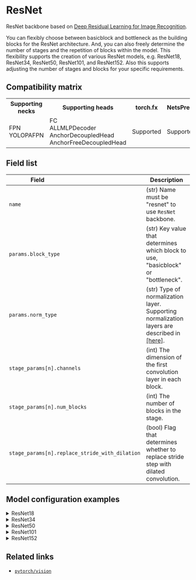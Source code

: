 # ResNet

ResNet backbone based on [Deep Residual Learning for Image Recognition](https://openaccess.thecvf.com/content_cvpr_2016/papers/He_Deep_Residual_Learning_CVPR_2016_paper.pdf).

You can flexibly choose between basicblock and bottleneck as the building blocks for the ResNet architecture. And, you can also freely determine the number of stages and the repetition of blocks within the model. This flexibility supports the creation of various ResNet models, e.g. ResNet18, ResNet34, ResNet50, ResNet101, and ResNet152. Also this supports adjusting the number of stages and blocks for your specific requirements.

## Compatibility matrix

<table>
  <tr>
    <th>Supporting necks</th>
    <th>Supporting heads</th>
    <th>torch.fx</th>
    <th>NetsPresso</th>
  </tr>
  <tr>
    <td>
      FPN<br />
      YOLOPAFPN
    </td>
    <td>
      FC<br />
      ALLMLPDecoder<br />
      AnchorDecoupledHead<br />
      AnchorFreeDecoupledHead
    </td>
    <td>Supported</td>
    <td>Supported</td>
  </tr>
</table>

## Field list

| Field <img width=200/> | Description |
|---|---|
| `name` | (str) Name must be "resnet" to use `ResNet` backbone. |
| `params.block_type` | (str) Key value that determines which block to use, "basicblock" or "bottleneck". |
| `params.norm_type` | (str) Type of normalization layer. Supporting normalization layers are described in [[here]](../layers/normalizations.md). |
| `stage_params[n].channels` | (int) The dimension of the first convolution layer in each block. |
| `stage_params[n].num_blocks` | (int) The number of blocks in the stage. |
| `stage_params[n].replace_stride_with_dilation` | (bool) Flag that determines whether to replace stride step with dilated convolution. |

## Model configuration examples

<details>
  <summary>ResNet18</summary>
  
  ```yaml
  model:
    architecture:
      backbone:
        name: resnet
        params:
          block: basicblock
          norm_layer: batch_norm
          groups: 1
          width_per_group: 64
          zero_init_residual: False
          expansion: ~
        stage_params:
          - 
            channels: 64
            layers: 2
          - 
            channels: 128
            layers: 2
            replace_stride_with_dilation: False
          - 
            channels: 256
            layers: 2
            replace_stride_with_dilation: False
          - 
            plane: 512
            layers: 2
            replace_stride_with_dilation: False
  ```
</details>

<details>
  <summary>ResNet34</summary>
  
  ```yaml
  model:
    architecture:
      backbone:
        name: resnet
        params:
          block: basicblock
          norm_layer: batch_norm
          groups: 1
          width_per_group: 64
          zero_init_residual: False
          expansion: ~
        stage_params:
          - 
            plane: 64
            layers: 3
          - 
            plane: 128
            layers: 4
            replace_stride_with_dilation: False
          - 
            plane: 256
            layers: 6
            replace_stride_with_dilation: False
          - 
            plane: 512
            layers: 3
            replace_stride_with_dilation: False
  ```
</details>

<details>
  <summary>ResNet50</summary>
  
  ```yaml
  model:
    architecture:
      backbone:
        name: resnet
        params:
          block: bottleneck
          norm_layer: batch_norm
          groups: 1
          width_per_group: 64
          zero_init_residual: False
          expansion: ~
        stage_params:
          - 
            plane: 64
            layers: 3
          - 
            plane: 128
            layers: 4
            replace_stride_with_dilation: False
          - 
            plane: 256
            layers: 6
            replace_stride_with_dilation: False
          - 
            plane: 512
            layers: 3
            replace_stride_with_dilation: False
  ```
</details>


<details>
  <summary>ResNet101</summary>
  
  ```yaml
  model:
    architecture:
      backbone:
        name: resnet
        params:
          block: bottleneck
          norm_layer: batch_norm
          groups: 1
          width_per_group: 64
          zero_init_residual: False
          expansion: ~
        stage_params:
          - 
            plane: 64
            layers: 3
          - 
            plane: 128
            layers: 4
            replace_stride_with_dilation: False
          - 
            plane: 256
            layers: 23
            replace_stride_with_dilation: False
          - 
            plane: 512
            layers: 3
            replace_stride_with_dilation: False
  ```
</details>

<details>
  <summary>ResNet152</summary>
  
  ```yaml
  model:
    architecture:
      backbone:
        name: resnet
        params:
          block: bottleneck
          norm_layer: batch_norm
          groups: 1
          width_per_group: 64
          zero_init_residual: False
          expansion: ~
        stage_params:
          - 
            plane: 64
            layers: 3
          - 
            plane: 128
            layers: 8
            replace_stride_with_dilation: False
          - 
            plane: 256
            layers: 36
            replace_stride_with_dilation: False
          - 
            plane: 512
            layers: 3
            replace_stride_with_dilation: False
  ```
</details>

## Related links
- [`pytorch/vision`](https://github.com/pytorch/vision/blob/main/torchvision/models/resnet.py)
